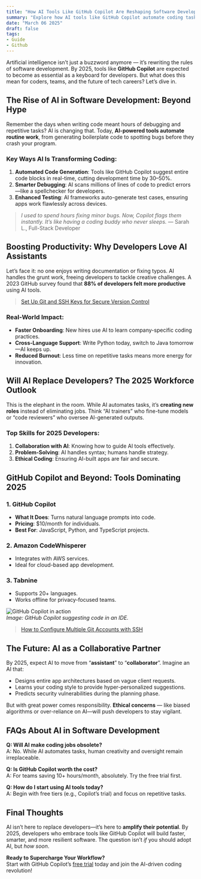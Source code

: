 ```yaml
---
title: "How AI Tools Like GitHub Copilot Are Reshaping Software Development in 2025: A Developer’s Guide"
summary: "Explore how AI tools like GitHub Copilot automate coding tasks, boost developer productivity, and shape the 2025 software workforce. Learn more here."
date: "March 06 2025"
draft: false
tags:
- Guide
- Github
---
```


Artificial intelligence isn’t just a buzzword anymore — it’s rewriting the rules of software development. By 2025, tools like **GitHub Copilot** are expected to become as essential as a keyboard for developers. But what does this mean for coders, teams, and the future of tech careers? Let’s dive in.

## The Rise of AI in Software Development: Beyond Hype

Remember the days when writing code meant hours of debugging and repetitive tasks? AI is changing that. Today, **AI-powered tools automate routine work**, from generating boilerplate code to spotting bugs before they crash your program. 

### Key Ways AI Is Transforming Coding:
1. **Automated Code Generation**: Tools like GitHub Copilot suggest entire code blocks in real-time, cutting development time by 30–50%.
2. **Smarter Debugging**: AI scans millions of lines of code to predict errors—like a spellchecker for developers.
3. **Enhanced Testing**: AI frameworks auto-generate test cases, ensuring apps work flawlessly across devices.

> *I used to spend hours fixing minor bugs. Now, Copilot flags them instantly. It’s like having a coding buddy who never sleeps.*
> — Sarah L., Full-Stack Developer

## Boosting Productivity: Why Developers Love AI Assistants

Let’s face it: no one enjoys writing documentation or fixing typos. AI handles the grunt work, freeing developers to tackle creative challenges. A 2023 GitHub survey found that **88% of developers felt more productive** using AI tools. 

> [Set Up Git and SSH Keys for Secure Version Control](https://exonoob.in/blog/set-up-git-and-ssh-keys-for-secure-version-control/)

### Real-World Impact:
- **Faster Onboarding**: New hires use AI to learn company-specific coding practices.
- **Cross-Language Support**: Write Python today, switch to Java tomorrow—AI keeps up.
- **Reduced Burnout**: Less time on repetitive tasks means more energy for innovation.

## Will AI Replace Developers? The 2025 Workforce Outlook

This is the elephant in the room. While AI automates tasks, it’s **creating new roles** instead of eliminating jobs. Think “AI trainers” who fine-tune models or “code reviewers” who oversee AI-generated outputs. 

### Top Skills for 2025 Developers:
1. **Collaboration with AI**: Knowing how to guide AI tools effectively.
2. **Problem-Solving**: AI handles syntax; humans handle strategy.
3. **Ethical Coding**: Ensuring AI-built apps are fair and secure.

## GitHub Copilot and Beyond: Tools Dominating 2025

### 1. **GitHub Copilot**  
- **What It Does**: Turns natural language prompts into code.
- **Pricing**: $10/month for individuals.  
- **Best For**: JavaScript, Python, and TypeScript projects.

### 2. **Amazon CodeWhisperer**  
- Integrates with AWS services.  
- Ideal for cloud-based app development.

### 3. **Tabnine**  
- Supports 20+ languages.  
- Works offline for privacy-focused teams.

![GitHub Copilot in action](https://images.unsplash.com/photo-1614332287897-cdc855fa0cdc?auto=format&fit=crop&w=1200&q=80)  
*Image: GitHub Copilot suggesting code in an IDE.*

> [How to Configure Multiple Git Accounts with SSH](https://exonoob.in/blog/configure-multiple-git-accounts-ssh/)

## The Future: AI as a Collaborative Partner

By 2025, expect AI to move from “**assistant**” to “**collaborator**”. Imagine an AI that:
- Designs entire app architectures based on vague client requests.
- Learns your coding style to provide hyper-personalized suggestions.
- Predicts security vulnerabilities during the planning phase.

But with great power comes responsibility. **Ethical concerns** — like biased algorithms or over-reliance on AI—will push developers to stay vigilant.

## FAQs About AI in Software Development

**Q: Will AI make coding jobs obsolete?**  
A: No. While AI automates tasks, human creativity and oversight remain irreplaceable.

**Q: Is GitHub Copilot worth the cost?**  
A: For teams saving 10+ hours/month, absolutely. Try the free trial first.

**Q: How do I start using AI tools today?**  
A: Begin with free tiers (e.g., Copilot’s trial) and focus on repetitive tasks.

## Final Thoughts

AI isn’t here to replace developers—it’s here to **amplify their potential**. By 2025, developers who embrace tools like GitHub Copilot will build faster, smarter, and more resilient software. The question isn’t *if* you should adopt AI, but *how soon*.

**Ready to Supercharge Your Workflow?**  
Start with GitHub Copilot’s [free trial](https://copilot.github.com) today and join the AI-driven coding revolution!